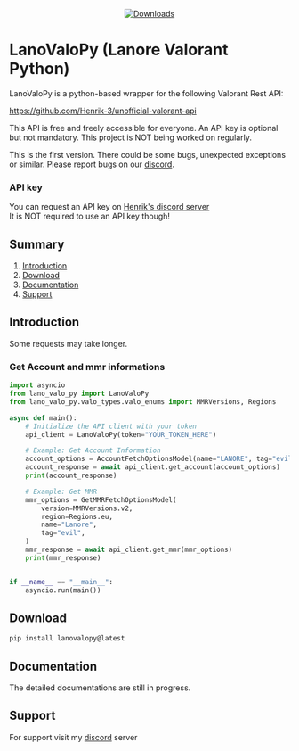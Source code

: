 [discord]: https://discord.gg/wF9JHH55Kp

<div align="center">

[![Downloads](https://static.pepy.tech/badge/lanovalopy)](https://pepy.tech/project/lanovalopy)

</div>

# LanoValoPy (Lanore Valorant Python)

LanoValoPy is a python-based wrapper for the following Valorant Rest API:

https://github.com/Henrik-3/unofficial-valorant-api

This API is free and freely accessible for everyone. An API key is optional but not mandatory. This project is NOT being worked on regularly.

This is the first version. There could be some bugs, unexpected exceptions or similar. Please report bugs on our [discord].

### API key

You can request an API key on [Henrik's discord server](https://discord.com/invite/X3GaVkX2YN) <br> It is NOT required to use an API key though!

## Summary

1. [Introduction](#introduction)
2. [Download](#download)
3. [Documentation](#documentation)
4. [Support](#support)

## Introduction

Some requests may take longer.

### Get Account and mmr informations

```python
import asyncio
from lano_valo_py import LanoValoPy
from lano_valo_py.valo_types.valo_enums import MMRVersions, Regions

async def main():
    # Initialize the API client with your token
    api_client = LanoValoPy(token="YOUR_TOKEN_HERE")

    # Example: Get Account Information
    account_options = AccountFetchOptionsModel(name="LANORE", tag="evil")
    account_response = await api_client.get_account(account_options)
    print(account_response)

    # Example: Get MMR
    mmr_options = GetMMRFetchOptionsModel(
        version=MMRVersions.v2,
        region=Regions.eu,
        name="Lanore",
        tag="evil",
    )
    mmr_response = await api_client.get_mmr(mmr_options)
    print(mmr_response)


if __name__ == "__main__":
    asyncio.run(main())

```

## Download

``` bash
pip install lanovalopy@latest

```

## Documentation

The detailed documentations are still in progress.

## Support

For support visit my [discord] server